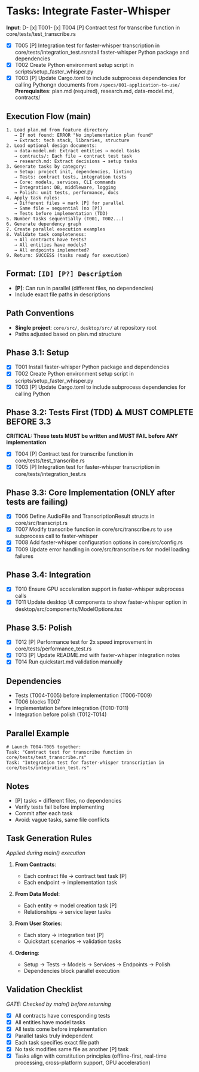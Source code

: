 # Tasks: Integrate Faster-Whisper

**Input**: D- [x] T001- [x] T004 [P] Contract test for transcribe function in core/tests/test_transcribe.rs

-   [x] T005 [P] Integration test for faster-whisper transcription in core/tests/integration_test.rsnstall faster-whisper Python package and dependencies
-   [x] T002 Create Python environment setup script in scripts/setup_faster_whisper.py
-   [x] T003 [P] Update Cargo.toml to include subprocess dependencies for calling Pythongn documents from `/specs/001-application-to-use/`
        **Prerequisites**: plan.md (required), research.md, data-model.md, contracts/

## Execution Flow (main)

```
1. Load plan.md from feature directory
   → If not found: ERROR "No implementation plan found"
   → Extract: tech stack, libraries, structure
2. Load optional design documents:
   → data-model.md: Extract entities → model tasks
   → contracts/: Each file → contract test task
   → research.md: Extract decisions → setup tasks
3. Generate tasks by category:
   → Setup: project init, dependencies, linting
   → Tests: contract tests, integration tests
   → Core: models, services, CLI commands
   → Integration: DB, middleware, logging
   → Polish: unit tests, performance, docs
4. Apply task rules:
   → Different files = mark [P] for parallel
   → Same file = sequential (no [P])
   → Tests before implementation (TDD)
5. Number tasks sequentially (T001, T002...)
6. Generate dependency graph
7. Create parallel execution examples
8. Validate task completeness:
   → All contracts have tests?
   → All entities have models?
   → All endpoints implemented?
9. Return: SUCCESS (tasks ready for execution)
```

## Format: `[ID] [P?] Description`

-   **[P]**: Can run in parallel (different files, no dependencies)
-   Include exact file paths in descriptions

## Path Conventions

-   **Single project**: `core/src/`, `desktop/src/` at repository root
-   Paths adjusted based on plan.md structure

## Phase 3.1: Setup

-   [x] T001 Install faster-whisper Python package and dependencies
-   [x] T002 Create Python environment setup script in scripts/setup_faster_whisper.py
-   [x] T003 [P] Update Cargo.toml to include subprocess dependencies for calling Python

## Phase 3.2: Tests First (TDD) ⚠️ MUST COMPLETE BEFORE 3.3

**CRITICAL: These tests MUST be written and MUST FAIL before ANY implementation**

-   [x] T004 [P] Contract test for transcribe function in core/tests/test_transcribe.rs
-   [x] T005 [P] Integration test for faster-whisper transcription in core/tests/integration_test.rs

## Phase 3.3: Core Implementation (ONLY after tests are failing)

-   [x] T006 Define AudioFile and TranscriptionResult structs in core/src/transcript.rs
-   [x] T007 Modify transcribe function in core/src/transcribe.rs to use subprocess call to faster-whisper
-   [x] T008 Add faster-whisper configuration options in core/src/config.rs
-   [x] T009 Update error handling in core/src/transcribe.rs for model loading failures

## Phase 3.4: Integration

-   [x] T010 Ensure GPU acceleration support in faster-whisper subprocess calls
-   [x] T011 Update desktop UI components to show faster-whisper option in desktop/src/components/ModelOptions.tsx

## Phase 3.5: Polish

-   [x] T012 [P] Performance test for 2x speed improvement in core/tests/performance_test.rs
-   [x] T013 [P] Update README.md with faster-whisper integration notes
-   [x] T014 Run quickstart.md validation manually

## Dependencies

-   Tests (T004-T005) before implementation (T006-T009)
-   T006 blocks T007
-   Implementation before integration (T010-T011)
-   Integration before polish (T012-T014)

## Parallel Example

```
# Launch T004-T005 together:
Task: "Contract test for transcribe function in core/tests/test_transcribe.rs"
Task: "Integration test for faster-whisper transcription in core/tests/integration_test.rs"
```

## Notes

-   [P] tasks = different files, no dependencies
-   Verify tests fail before implementing
-   Commit after each task
-   Avoid: vague tasks, same file conflicts

## Task Generation Rules

_Applied during main() execution_

1. **From Contracts**:
    - Each contract file → contract test task [P]
    - Each endpoint → implementation task
2. **From Data Model**:
    - Each entity → model creation task [P]
    - Relationships → service layer tasks
3. **From User Stories**:

    - Each story → integration test [P]
    - Quickstart scenarios → validation tasks

4. **Ordering**:
    - Setup → Tests → Models → Services → Endpoints → Polish
    - Dependencies block parallel execution

## Validation Checklist

_GATE: Checked by main() before returning_

-   [x] All contracts have corresponding tests
-   [x] All entities have model tasks
-   [x] All tests come before implementation
-   [x] Parallel tasks truly independent
-   [x] Each task specifies exact file path
-   [x] No task modifies same file as another [P] task
-   [x] Tasks align with constitution principles (offline-first, real-time processing, cross-platform support, GPU acceleration)

